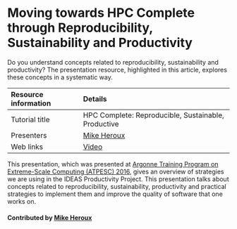 # Moving towards HPC Complete through Reproducibility, Sustainability and Productivity

Do you understand concepts related to reproducibility, sustainability and productivity? The presentation resource, highlighted in this article, explores these concepts in a systematic way.

Resource information | Details 
:--- | :--- 
Tutorial title  | HPC Complete: Reproducible, Sustainable, Productive 
Presenters | [Mike Heroux](https://github.com/maherou)
Web links | [Video](https://www.youtube.com/watch?v=B_wOVepa_WU&list=PLGj2a3KTwhRb6LNVucPkwdpzg9OHd8jli&index=35) 

This presentation, which was presented at [Argonne Training Program on Extreme-Scale Computing (ATPESC) 2016](https://extremecomputingtraining.anl.gov/archive/atpesc-2016/ "ATPESC 2016 Homepage"), gives an overview of strategies we are using in the IDEAS Productivity Project. This presentation talks about concepts related to reproducibility, sustainability, productivity and practical strategies to implement them and improve the quality of software that one works on.

#### Contributed by [Mike Heroux](https://github.com/maherou)

<!---
Publish: yes
Categories: collaboration, reliability
Topics: strategies for more effective teams, testing
Keywords: advice, strategy, team, reproducibility, productivity, sustainability
Tags: training, video
Level: 2
Prerequisites: defaults
Aggregate: none
--->
